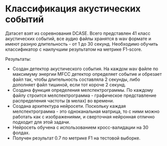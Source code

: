 # Классификация акустических событий
Датасет взят из соревнования DCASE. Всего представлен 41 класс акустических событий, все аудио файлы хранятся в wav формате и имеют разную длительность - от 1 до 30 секунд. Необходимо обучить классификатор с наилучшим результатом на метрике F1-score. 

Результаты:
- Создан детектор акустического события. На каждом wav файле по максимуму энергии MFCC детектор определяет событие и обрезает файл так, чтобы длительность составляла 2 секунды, либо дополняет файл тишиной, если тот короче 2 секунд.
- Создана функция определения мелспектрограммы. По каждому файлу строится мелспектрограмма - графическое представление распределения частоты (в мелах) во времени. 
- Создана архитектура нейросети. Поскольку каждая мелспектрограмма - это одноканальная матрица, то с ними можно работать как с изображениями, и сверточная нейронная отлично подходит для этой задачи.
- Нейросеть обучена с использованием кросс-валидации на 30 фолдах.
- Получен результат 0.7 по метрике F1 на тестовой выборке.

